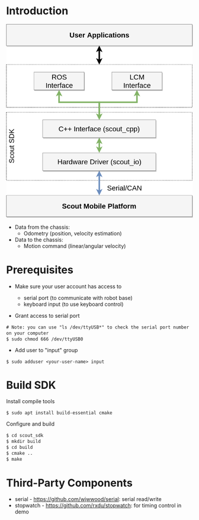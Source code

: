 # Introduction

![Structure](./docs/scout_interface.png)

* Data from the chassis:
  * Odometry (position, velocity estimation)
* Data to the chassis:
  * Motion command (linear/angular velocity)

# Prerequisites

* Make sure your user account has access to
  * serial port (to communicate with robot base)
  * keyboard input (to use keyboard control)

* Grant access to serial port
```
# Note: you can use "ls /dev/ttyUSB*" to check the serial port number on your computer
$ sudo chmod 666 /dev/ttyUSB0
```

* Add user to "input" group
```
$ sudo adduser <your-user-name> input
```

# Build SDK

Install compile tools
```
$ sudo apt install build-essential cmake
```

Configure and build
```
$ cd scout_sdk 
$ mkdir build
$ cd build
$ cmake ..
$ make
```

# Third-Party Components

* serial - https://github.com/wjwwood/serial: serial read/write
* stopwatch - https://github.com/rxdu/stopwatch: for timing control in demo
